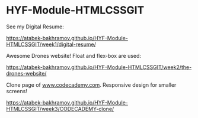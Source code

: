 # HYF-Module-HTMLCSSGIT

See my Digital Resume:

https://atabek-bakhramov.github.io/HYF-Module-HTMLCSSGIT/week1/digital-resume/

Awesome Drones website! Float and flex-box are used:

https://atabek-bakhramov.github.io/HYF-Module-HTMLCSSGIT/week2/the-drones-website/

Clone page of www.codecademy.com. Responsive design for smaller screens! 

https://atabek-bakhramov.github.io/HYF-Module-HTMLCSSGIT/week3/CODECADEMY-clone/
